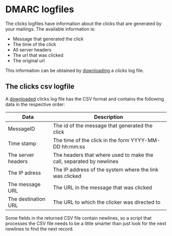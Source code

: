 # DMARC logfiles

The clicks logfiles have information about the clicks that are generated
by your mailings. The available information is:

* Message that generated the click
* The time of the click
* All server headers
* The url that was clicked
* The original url


This information can be obtained by [downloading](rest-logfiles) a clicks log file.
<!--- @todo add clicks method  when available --->

## The clicks csv logfile

A [downloaded](rest-logfiles) clicks log file has the CSV format and contains the following data
in the respective order:

| Data                | Description                                                         |
| ------------------- | ------------------------------------------------------------------- |
| MessageID           | The id of the message that generated the click                      |
| Time stamp          | The time of the click in the form YYYY-MM-DD hh:mm:ss               |
| The server headers  | The headers that where used to make the call, separated by newlines |
| The IP adress       | The IP address of the system where the link was clicked             |
| The message URL     | The URL in the message that was clicked                             |
| The destination URL | The URL to which the clicker was directed to                        |

Some fields in the returned CSV file contain newlines, so a script that
processes the CSV file needs to be a little smarter than just look for
the next newlines to find the next record.
